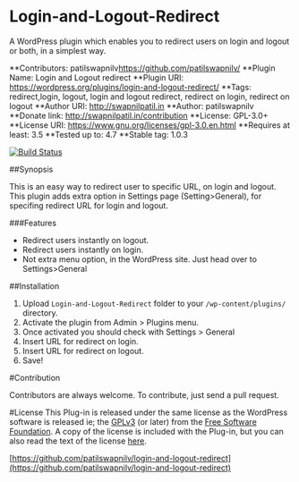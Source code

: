 # Login-and-Logout-Redirect
A WordPress plugin which enables you to redirect users on login and logout or both, in a simplest way.

**Contributors:      patilswapnilv<https://github.com/patilswapnilv/>
**Plugin Name:       Login and Logout redirect
**Plugin URI:        https://wordpress.org/plugins/login-and-logout-redirect/
**Tags:              redirect,login, logout, login and logout redirect, redirect on login, redirect on logout
**Author URI:        http://swapnilpatil.in
**Author:            patilswapnilv
**Donate link:       http://swapnilpatil.in/contribution
**License:           GPL-3.0+
**License URI:       https://www.gnu.org/licenses/gpl-3.0.en.html
**Requires at least: 3.5
**Tested up to:      4.7
**Stable tag:        1.0.3

[![Build Status](https://travis-ci.org/patilswapnilv/login-and-logout-redirect.svg)](https://travis-ci.org/patilswapnilv/login-and-logout-redirect)

##Synopsis

This is an easy way to redirect user to specific URL, on login and logout.
This plugin adds extra option in Settings page (Setting>General), for specifing redirect URL for login and logout.

###Features

* Redirect users instantly on logout.
* Redirect users instantly on login.
* Not extra menu option, in the WordPress site. Just head over to Settings>General

##Installation
1. Upload `Login-and-Logout-Redirect` folder to your `/wp-content/plugins/` directory.
2. Activate the plugin from Admin > Plugins menu.
3. Once activated you should check with Settings > General
4. Insert URL for redirect on login.
5. Insert URL for redirect on logout.
6. Save!

#Contribution

Contributors are always welcome.
To contribute, just send a pull request.

#License
This Plug-in is released under the same license as the WordPress software is released ie; the [GPLv3](https://www.gnu.org/licenses/gpl-3.0.en.html) (or later) from the [Free Software Foundation](http://www.fsf.org/). A copy of the license is included with the Plug-in, but you can also read the text of the license [here](http://www.gnu.org/licenses/gpl-3.0.en.html).

[https://github.com/patilswapnilv/login-and-logout-redirect](https://github.com/patilswapnilv/login-and-logout-redirect)
